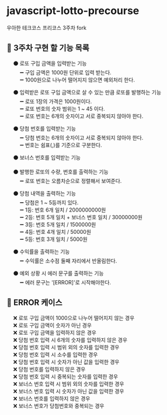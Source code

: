 # javascript-lotto-precourse   
우아한 테크코스 프리코스 3주차 fork   
## 📜 3주차 구현 할 기능 목록   
&emsp; ⚫ 로또 구입 금액을 입력받는 기능   
&emsp; &emsp; ➖ 구입 금액은 1000원 단위로 입력 받는다.   
&emsp; &emsp; ➖ 1000원으로 나누어 떨어지지 않으면 예외처리 한다.   

&emsp; ⚫ 입력받은 로또 구입 금액으로 살 수 있는 만큼 로또를 발행하는 기능   
&emsp; &emsp; ➖ 로또 1장의 가격은 1000원이다.   
&emsp; &emsp; ➖ 로또 번호의 숫자 범위는 1 ~ 45 이다.   
&emsp; &emsp; ➖ 로또 번호는 6개의 숫자이고 서로 중복되지 않아야 한다.   

&emsp; ⚫ 당첨 번호를 입력받는 기능   
&emsp; &emsp; ➖ 당첨 번호는 6개의 숫자이고 서로 중복되지 않아야 한다.   
&emsp; &emsp; ➖ 번호는 쉼표(,)를 기준으로 구분한다.

&emsp; ⚫ 보너스 번호를 입력받는 기능   

&emsp; ⚫ 발행한 로또의 수량, 번호를 출력하는 기능   
&emsp; &emsp; ➖ 로또 번호는 오름차순으로 정렬해서 보여준다.

&emsp; ⚫ 당첨 내역을 출력하는 기능   
&emsp; &emsp; ➖ 당첨은 1 ~ 5등까지 있다.   
&emsp; &emsp; ➖ 1등: 번호 6개 일치 / 2000000000원   
&emsp; &emsp; ➖ 2등: 번호 5개 일치 + 보너스 번호 일치 / 30000000원   
&emsp; &emsp; ➖ 3등: 번호 5개 일치 / 1500000원   
&emsp; &emsp; ➖ 4등: 번호 4개 일치 / 50000원   
&emsp; &emsp; ➖ 5등: 번호 3개 일치 / 5000원   

&emsp; ⚫ 수익률을 출력하는 기능   
&emsp; &emsp; ➖ 수익률은 소수점 둘째 자리에서 반올림한다.

&emsp; ⚫ 예외 상황 시 에러 문구를 출력하는 기능   
&emsp; &emsp; ➖ 에러 문구는 '[ERROR]'로 시작해야한다.

## 📜 ERROR 케이스   
&emsp; ❌ 로또 구입 금액이 1000으로 나누어 떨어지지 않는 경우   
&emsp; ❌ 로또 구입 금액이 숫자가 아닌 경우   
&emsp; ❌ 로또 구입 금액을 입력하지 않은 경우   
&emsp; ❌ 당첨 번호 입력 시 6개의 숫자를 입력하지 않은 경우   
&emsp; ❌ 당첨 번호 입력 시 범위 외의 숫자를 입력한 경우   
&emsp; ❌ 당첨 번호 입력 시 소수를 입력한 경우  
&emsp; ❌ 당첨 번호 입력 시 숫자가 아닌 값을 입력한 경우   
&emsp; ❌ 당첨 번호를 입력하지 않은 경우   
&emsp; ❌ 당첨 번호 입력 시 중복되는 숫자를 입력한 경우   
&emsp; ❌ 보너스 번호 입력 시 범위 외의 숫자를 입력한 경우   
&emsp; ❌ 보너스 번호 입력 시 숫자가 아닌 값을 입력한 경우   
&emsp; ❌ 보너스 번호를 입력하지 않은 경우   
&emsp; ❌ 보너스 번호가 당첨번호와 중복되는 경우   